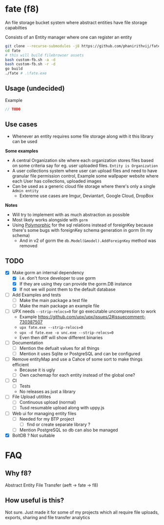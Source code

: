 # fate (f8)

An file storage bucket system where abstract entities have file storage capabilties

Consists of an Entity manager where one can register an entity

```sh
git clone --recurse-submodules -j8 https://github.com/phanirithvij/fate
cd fate
# this will build filebrowser assets
bash custom-fb.sh -a -d
bash custom-fb.sh -r -d
go build
./fate # .\fate.exe
```

## Usage (undecided)

Example

```go
// TODO
```

## Use cases

- Whenever an entity requires some file storage along with it this library can be used

**Some examples**

- A central Organization site where each organization stores files based on some criteria say for eg. user uploaded files. `Entity is Organization`
- A user collections system where user can upload files and need to have granular file permission control, Example some wallpaper website where each User has collections, uploaded images
- Can be used as a generic cloud file storage where there's only a single `Admin entity`
  - Extereme use cases are Imgur, Deviantart, Google Cloud, DropBox

**Notes**

- Will try to implement with as much abstraction as possible
- Most likely works alongside with `gorm`
- Using [Polymorphic](https://gorm.io/docs/has_many.html#Polymorphism-Association) for the sql relations instead of foreignKey because there's some bugs with foreignKey schema generation in gorm (In my schema)
  - And in v2 of gorm the `db.Model(&model).AddForeignKey` method was removed

## TODO

- [x] Make gorm an internal dependency
  - [x] i.e. don't force developer to use gorm
  - [x] If they are using they can provide the gorm.DB instance
  - [x] If not we will point them to the default database
- [ ] Add Examples and tests
  - [ ] Make the main package a test file
  - [ ] Make the main package an example file
- [ ] UPX needs `--strip-relocs=0` for go executable uncompression to work
  - Example https://github.com/upx/upx/issues/2#issuecomment-730387507
  - `upx fate.exe --strip-relocs=0`
  - `upx -d fate.exe -o unc.exe --strip-relocs=0`
  - Even then diff will show different binaries
- [ ] Documentation
  - [ ] Mention the defualt values for all things
  - [ ] Mention it uses Sqlite or PostgreSQL and can be configured
- [ ] Remove entityMap and use a Cahce of some sort to make things efficient
  - Because it is ugly
  - [ ] Own cachemap for each entity instead of the global one?
- [ ] CI
  - [ ] Tests
  - No releases as just a library
- [ ] File Upload utitlites
  - [ ] Continuous upload (normal)
  - [ ] Tusd resumable upload along with uppy.js
- [ ] Web ui for managing entity files
  - [ ] Needed for my BTP project
    - [ ] find or create separate library ?
  - [ ] Mention PostgreSQL so db can also be managed
- [x] BoltDB ? Not suitable

# FAQ

## Why f8?

Abstract Entity File Transfer (aeft -> fate -> f8)

## How useful is this?

Not sure. Just made it for some of my projects which all require file uploads, exports, sharing and file transfer analytics
